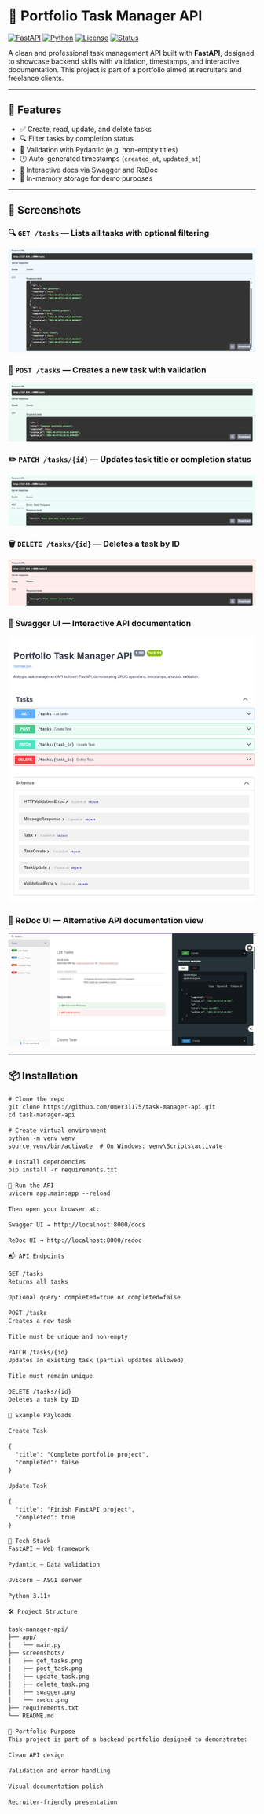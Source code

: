 # 🧠 Portfolio Task Manager API

[![FastAPI](https://img.shields.io/badge/FastAPI-0.110.0-009688?logo=fastapi)](https://fastapi.tiangolo.com/)
[![Python](https://img.shields.io/badge/Python-3.11+-3776AB?logo=python&logoColor=white)](https://www.python.org/)
[![License](https://img.shields.io/badge/License-MIT-yellow.svg)](LICENSE)
[![Status](https://img.shields.io/badge/Status-Demo%20Ready-brightgreen)](https://github.com/Omer31175/task-manager-api)

A clean and professional task management API built with **FastAPI**, designed to showcase backend skills with validation, timestamps, and interactive documentation. This project is part of a portfolio aimed at recruiters and freelance clients.

---

## 🚀 Features

- ✅ Create, read, update, and delete tasks  
- 🔍 Filter tasks by completion status  
- 🧠 Validation with Pydantic (e.g. non-empty titles)  
- 🕒 Auto-generated timestamps (`created_at`, `updated_at`)  
- 📄 Interactive docs via Swagger and ReDoc  
- 🧪 In-memory storage for demo purposes  

---

## 📸 Screenshots

### 🔍 `GET /tasks` — Lists all tasks with optional filtering  
![GET /tasks](screenshots/get_tasks.png)

### 📝 `POST /tasks` — Creates a new task with validation  
![POST /tasks](screenshots/post_task.png)

### ✏️ `PATCH /tasks/{id}` — Updates task title or completion status  
![PATCH /tasks/{id}](screenshots/update_task.png)

### 🗑️ `DELETE /tasks/{id}` — Deletes a task by ID  
![DELETE /tasks/{id}](screenshots/delete_task.png)

### 📘 Swagger UI — Interactive API documentation  
![Swagger UI](screenshots/swagger.png)

### 📗 ReDoc UI — Alternative API documentation view  
![ReDoc UI](screenshots/redoc.png)

---

## 📦 Installation

```
# Clone the repo
git clone https://github.com/Omer31175/task-manager-api.git
cd task-manager-api

# Create virtual environment
python -m venv venv
source venv/bin/activate  # On Windows: venv\Scripts\activate

# Install dependencies
pip install -r requirements.txt

🧪 Run the API
uvicorn app.main:app --reload

Then open your browser at:

Swagger UI → http://localhost:8000/docs

ReDoc UI → http://localhost:8000/redoc

📬 API Endpoints

GET /tasks
Returns all tasks

Optional query: completed=true or completed=false

POST /tasks
Creates a new task

Title must be unique and non-empty

PATCH /tasks/{id}
Updates an existing task (partial updates allowed)

Title must remain unique

DELETE /tasks/{id}
Deletes a task by ID

📘 Example Payloads

Create Task

{
  "title": "Complete portfolio project",
  "completed": false
}

Update Task

{
  "title": "Finish FastAPI project",
  "completed": true
}

🧠 Tech Stack
FastAPI – Web framework

Pydantic – Data validation

Uvicorn – ASGI server

Python 3.11+

🛠️ Project Structure

task-manager-api/
├── app/
│   └── main.py
├── screenshots/
│   ├── get_tasks.png
│   ├── post_task.png
│   ├── update_task.png
│   ├── delete_task.png
│   ├── swagger.png
│   └── redoc.png
├── requirements.txt
└── README.md

💼 Portfolio Purpose
This project is part of a backend portfolio designed to demonstrate:

Clean API design

Validation and error handling

Visual documentation polish

Recruiter-friendly presentation
